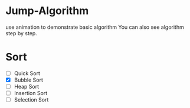 # Jump-Algorithm
use animation to demonstrate basic algorithm
You can also see algorithm  step by step.
# Sort
- [ ] Quick Sort
- [x] Bubble Sort
- [ ] Heap Sort
- [ ] Insertion Sort
- [ ] Selection Sort
